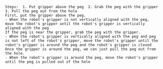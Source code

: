 
    Steps:  1. Put gripper above the peg  2. Grab the peg with the gripper  3. Pull the peg out from the hole 
    First, put the gripper above the peg.
    - When the robot's gripper is not vertically aligned with the peg, move the robot's gripper until the robot's gripper is vertically aligned with the peg
    If the peg is near the gripper, grab the peg with the gripper.
    - When the robot's gripper is vertically aligned with the peg and peg is not left of the robot's gripper, move the robot's gripper until the robot's gripper is around the peg and the robot's gripper is closed
    Once the gripper is around the peg, we can just pull the peg out from the hole.
    - When the robot's gripper is around the peg, move the robot's gripper until the peg is pulled out of the hole